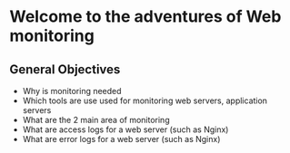 <h1>Welcome to the adventures of Web monitoring</h1>
<h2>General Objectives</h2>
<ul>
<li>Why is monitoring needed</li>
<li>Which tools are use used for monitoring web servers, application servers</li>
<li>What are the 2 main area of monitoring</li>
<li>What are access logs for a web server (such as Nginx)</li>
<li>What are error logs for a web server (such as Nginx)</li>
</ul>
